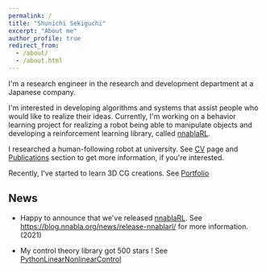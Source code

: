```yaml
---
permalink: /
title: "Shunichi Sekiguchi"
excerpt: "About me"
author_profile: true
redirect_from: 
  - /about/
  - /about.html
---
```


I'm a research engineer in the research and development department at a Japanese company.

I'm interested in developing algorithms and systems that assist people who would like to realize their ideas.
Currently, I'm working on a behavior learning project for realizing a robot being able to manipulate objects and developing a reinforcement learning library, called [nnablaRL](https://github.com/sony/nnabla-rl).

I researched a human-following robot at university. See [CV](https://shunichi09.github.io/cv/) page and [Publications](https://shunichi09.github.io/publications/) section to get more information, if you're interested.

Recently, I've started to learn 3D CG creations. See [Portfolio](https://shunichi09.github.io/portfolio/)

News
------

- Happy to announce that we've released [nnablaRL](https://github.com/sony/nnabla-rl). See https://blog.nnabla.org/news/release-nnablarl/ for more information. (2021)

- My control theory library got 500 stars ! See [PythonLinearNonlinearControl](https://github.com/Shunichi09/PythonLinearNonlinearControl)